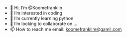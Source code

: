 - 👋 Hi, I’m @Koomefranklin
- 👀 I’m interested in coding
- 🌱 I’m currently learning python
- 💞️ I’m looking to collaborate on ...
- 📫 How to reach me email: koomefranklim@gamil.com

<!---
Koomefranklin/Koomefranklin is a ✨ special ✨ repository because its `README.md` (this file) appears on your GitHub profile.
You can click the Preview link to take a look at your changes.
--->
